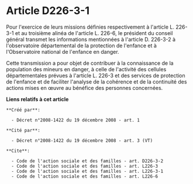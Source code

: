 # Article D226-3-1

Pour l'exercice de leurs missions définies respectivement à l'article L. 226-3-1 et au troisième alinéa de l'article L.
226-6, le président du conseil général transmet les informations mentionnées à l'article D. 226-3-2 à l'observatoire
départemental de la protection de l'enfance et à l'Observatoire national de l'enfance en danger. 

Cette transmission a pour objet de contribuer à la connaissance de la population des mineurs en danger, à celle de l'activité
des cellules départementales prévues à l'article L. 226-3 et des services de protection de l'enfance et de faciliter
l'analyse de la cohérence et de la continuité des actions mises en œuvre au bénéfice des personnes concernées.

**Liens relatifs à cet article**

	**Créé par**:

	  - Décret n°2008-1422 du 19 décembre 2008 - art. 1

	**Cité par**:

	  - Décret n°2008-1422 du 19 décembre 2008 - art. 3 (VT)

	**Cite**:

	  - Code de l'action sociale et des familles - art. D226-3-2
	  - Code de l'action sociale et des familles - art. L226-3
	  - Code de l'action sociale et des familles - art. L226-3-1
	  - Code de l'action sociale et des familles - art. L226-6
